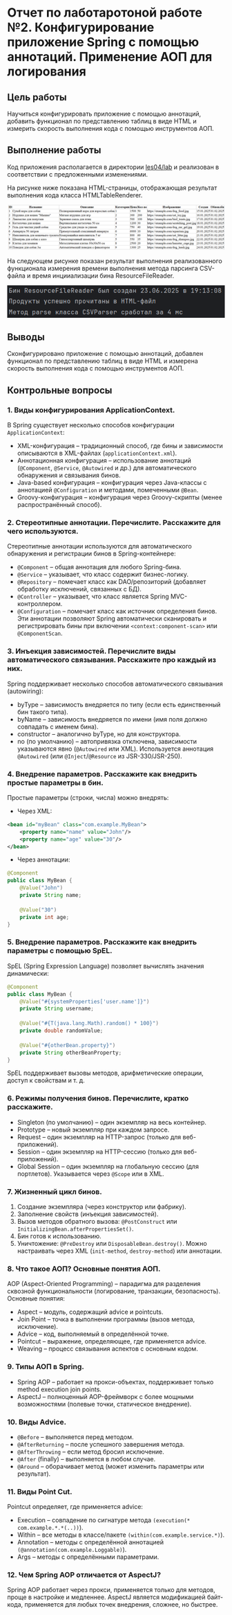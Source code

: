 # Отчет по лаботаротоной работе №2. Конфигурирование приложение Spring c помощью аннотаций. Применение AOП для логирования
## Цель работы
Научиться конфигурировать приложение с помощью аннотаций, добавить функционал по представлению таблиц в виде HTML и измерить скорость выполнения кода с помощью инструментов АОП.
## Выполнение работы
Код приложения располагается в директории [les04/lab](/les04/lab/) и реализован в соответствии с предложенными изменениями. 

На рисунке ниже показана HTML-страницы, отображающая результат выполнения кода класса HTMLTableRenderer.

![img.png](img.png)

На следующем рисунке показан результат выполнения реализованного функционала измерения времени выполнения метода парсинга CSV-файла и время инцииализации бина ResourceFileReader.

![img_1.png](img_1.png)

## Выводы
Сконфигурировано приложение с помощью аннотаций, добавлен функционал по представлению таблиц в виде HTML и измерена скорость выполнения кода с помощью инструментов АОП.
## Контрольные вопросы
### 1. Виды конфигурирования ApplicationContext.
В Spring существует несколько способов конфигурации `ApplicationContext`:
* XML-конфигурация – традиционный способ, где бины и зависимости описываются в XML-файлах (`applicationContext.xml`).
* Аннотационная конфигурация – использование аннотаций (`@Component`, `@Service`, `@Autowired` и др.) для автоматического обнаружения и связывания бинов.
* Java-based конфигурация – конфигурация через Java-классы с аннотацией `@Configuration` и методами, помеченными `@Bean`.
* Groovy-конфигурация – конфигурация через Groovy-скрипты (менее распространённый способ).
### 2. Стереотипные аннотации. Перечислите. Расскажите для чего используются.
Стереотипные аннотации используются для автоматического обнаружения и регистрации бинов в Spring-контейнере:
* `@Component` – общая аннотация для любого Spring-бина.
* `@Service` – указывает, что класс содержит бизнес-логику.
* `@Repository` – помечает класс как DAO/репозиторий (добавляет обработку исключений, связанных с БД). 
* `@Controller` – указывает, что класс является Spring MVC-контроллером. 
* `@Configuration` – помечает класс как источник определения бинов.
Эти аннотации позволяют Spring автоматически сканировать и регистрировать бины при включении `<context:component-scan>` или `@ComponentScan`.
### 3. Инъекция зависимостей. Перечислите виды автоматического связывания. Расскажите про каждый из них.
Spring поддерживает несколько способов автоматического связывания (autowiring):
* byType – зависимость внедряется по типу (если есть единственный бин такого типа).
* byName – зависимость внедряется по имени (имя поля должно совпадать с именем бина).
* constructor – аналогично byType, но для конструктора.
* no (по умолчанию) – автопривязка отключена, зависимости указываются явно (`@Autowired` или XML).
Используется аннотация `@Autowired` (или `@Inject`/`@Resource` из JSR-330/JSR-250).
### 4. Внедрение параметров. Расскажите как внедрить простые параметры в бин.
Простые параметры (строки, числа) можно внедрять:
* Через XML:
```xml
<bean id="myBean" class="com.example.MyBean">
    <property name="name" value="John"/>
    <property name="age" value="30"/>
</bean>
```
* Через аннотации:
```java
@Component
public class MyBean {
    @Value("John")
    private String name;

    @Value("30")
    private int age;
}
```
### 5. Внедрение параметров. Расскажите как внедрить параметры с помощью SpEL.
SpEL (Spring Expression Language) позволяет вычислять значения динамически:
```java
@Component
public class MyBean {
    @Value("#{systemProperties['user.name']}")
    private String username;

    @Value("#{T(java.lang.Math).random() * 100}")
    private double randomValue;

    @Value("#{otherBean.property}")
    private String otherBeanProperty;
}
```
SpEL поддерживает вызовы методов, арифметические операции, доступ к свойствам и т. д.
### 6. Режимы получения бинов. Перечислите, кратко расскажите.
* Singleton (по умолчанию) – один экземпляр на весь контейнер.
* Prototype – новый экземпляр при каждом запросе.
* Request – один экземпляр на HTTP-запрос (только для веб-приложений).
* Session – один экземпляр на HTTP-сессию (только для веб-приложений).
* Global Session – один экземпляр на глобальную сессию (для портлетов).
Указывается через `@Scope` или в XML.
### 7. Жизненный цикл бинов.
1. Создание экземпляра (через конструктор или фабрику).
2. Заполнение свойств (инъекция зависимостей).
3. Вызов методов обратного вызова: `@PostConstruct` или `InitializingBean.afterPropertiesSet()`.
4. Бин готов к использованию.
5. Уничтожение: `@PreDestroy` или `DisposableBean.destroy()`.
Можно настраивать через XML (`init-method`, `destroy-method`) или аннотации.
### 8. Что такое АОП? Основные понятия АОП.
AOP (Aspect-Oriented Programming) – парадигма для разделения сквозной функциональности (логирование, транзакции, безопасность).
Основные понятия:
* Aspect – модуль, содержащий advice и pointcuts.
* Join Point – точка в выполнении программы (вызов метода, исключение).
* Advice – код, выполняемый в определённой точке.
* Pointcut – выражение, определяющее, где применяется advice.
* Weaving – процесс связывания аспектов с основным кодом.
### 9. Типы АОП в Spring.
* Spring AOP – работает на прокси-объектах, поддерживает только method execution join points.
* AspectJ – полноценный AOP-фреймворк с более мощными возможностями (полевые точки, статическое внедрение).
### 10. Виды Advice.
* `@Before` – выполняется перед методом.
* `@AfterReturning` – после успешного завершения метода.
* `@AfterThrowing` – если метод бросил исключение.
* `@After` (finally) – выполняется в любом случае.
* `@Around` – оборачивает метод (может изменить параметры или результат).
### 11. Виды Point Cut.
Pointcut определяет, где применяется advice:
* Execution – совпадение по сигнатуре метода `(execution(* com.example.*.*(..))`).
* Within – все методы в классе/пакете `(within(com.example.service.*)`).
* Annotation – методы с определённой аннотацией `(@annotation(com.example.Loggable)`).
* Args – методы с определёнными параметрами.
### 12. Чем Spring AOP отличается от AspectJ?
Spring AOP работает через прокси, применяется только для методов, проще в настройке и медленнее.
AspectJ является модификацией байт-кода, применяется для любых точек внедрения, сложнее, но быстрее.
